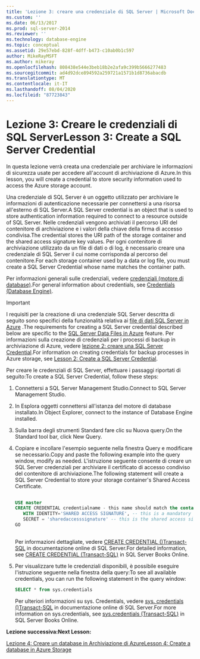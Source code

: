 ```yaml
---
title: 'Lezione 3: creare una credenziale di SQL Server | Microsoft Docs'
ms.custom: ''
ms.date: 06/13/2017
ms.prod: sql-server-2014
ms.reviewer: ''
ms.technology: database-engine
ms.topic: conceptual
ms.assetid: 29e57ebd-828f-4dff-b473-c10ab0b1c597
author: MikeRayMSFT
ms.author: mikeray
ms.openlocfilehash: 808438e544e3beb18b2e2afa9c399b5666277483
ms.sourcegitcommit: ad4d92dce894592a259721a1571b1d8736abacdb
ms.translationtype: MT
ms.contentlocale: it-IT
ms.lasthandoff: 08/04/2020
ms.locfileid: "87723843"
---
```

# <a name="lesson-3-create-a-sql-server-credential"></a><span data-ttu-id="8f8bd-102">Lezione 3: Creare le credenziali di SQL Server</span><span class="sxs-lookup"><span data-stu-id="8f8bd-102">Lesson 3: Create a SQL Server Credential</span></span>
  <span data-ttu-id="8f8bd-103">In questa lezione verrà creata una credenziale per archiviare le informazioni di sicurezza usate per accedere all'account di archiviazione di Azure.</span><span class="sxs-lookup"><span data-stu-id="8f8bd-103">In this lesson, you will create a credential to store security information used to access the Azure storage account.</span></span>  
  
 <span data-ttu-id="8f8bd-104">Una credenziale di SQL Server è un oggetto utilizzato per archiviare le informazioni di autenticazione necessarie per connettersi a una risorsa all'esterno di SQL Server.</span><span class="sxs-lookup"><span data-stu-id="8f8bd-104">A SQL Server credential is an object that is used to store authentication information required to connect to a resource outside of SQL Server.</span></span> <span data-ttu-id="8f8bd-105">Nelle credenziali vengono archiviati il percorso URI del contenitore di archiviazione e i valori della chiave della firma di accesso condivisa.</span><span class="sxs-lookup"><span data-stu-id="8f8bd-105">The credential stores the URI path of the storage container and the shared access signature key values.</span></span> <span data-ttu-id="8f8bd-106">Per ogni contenitore di archiviazione utilizzato da un file di dati o di log, è necessario creare una credenziale di SQL Server il cui nome corrisponda al percorso del contenitore.</span><span class="sxs-lookup"><span data-stu-id="8f8bd-106">For each storage container used by a data or log file, you must create a SQL Server Credential whose name matches the container path.</span></span>  
  
 <span data-ttu-id="8f8bd-107">Per informazioni generali sulle credenziali, vedere [credenziali &#40;motore di database&#41;](security/authentication-access/credentials-database-engine.md).</span><span class="sxs-lookup"><span data-stu-id="8f8bd-107">For general information about credentials, see [Credentials &#40;Database Engine&#41;](security/authentication-access/credentials-database-engine.md).</span></span>  
  
> [!IMPORTANT]  
>  <span data-ttu-id="8f8bd-108">I requisiti per la creazione di una credenziale SQL Server descritta di seguito sono specifici della funzionalità relativa ai [file di dati SQL Server in Azure](databases/sql-server-data-files-in-microsoft-azure.md) .</span><span class="sxs-lookup"><span data-stu-id="8f8bd-108">The requirements for creating a SQL Server credential described below are specific to the [SQL Server Data Files in Azure](databases/sql-server-data-files-in-microsoft-azure.md) feature.</span></span> <span data-ttu-id="8f8bd-109">Per informazioni sulla creazione di credenziali per i processi di backup in archiviazione di Azure, vedere [lezione 2: creare una SQL Server Credential](../tutorials/lesson-2-create-a-sql-server-credential.md).</span><span class="sxs-lookup"><span data-stu-id="8f8bd-109">For information on creating credentials for backup processes in Azure storage, see [Lesson 2: Create a SQL Server Credential](../tutorials/lesson-2-create-a-sql-server-credential.md).</span></span>  
  
 <span data-ttu-id="8f8bd-110">Per creare le credenziali di SQL Server, effettuare i passaggi riportati di seguito:</span><span class="sxs-lookup"><span data-stu-id="8f8bd-110">To create a SQL Server Credential, follow these steps:</span></span>  
  
1.  <span data-ttu-id="8f8bd-111">Connettersi a SQL Server Management Studio.</span><span class="sxs-lookup"><span data-stu-id="8f8bd-111">Connect to SQL Server Management Studio.</span></span>  
  
2.  <span data-ttu-id="8f8bd-112">In Esplora oggetti connettersi all'istanza del motore di database installato.</span><span class="sxs-lookup"><span data-stu-id="8f8bd-112">In Object Explorer, connect to the instance of Database Engine installed.</span></span>  
  
3.  <span data-ttu-id="8f8bd-113">Sulla barra degli strumenti Standard fare clic su Nuova query.</span><span class="sxs-lookup"><span data-stu-id="8f8bd-113">On the Standard tool bar, click New Query.</span></span>  
  
4.  <span data-ttu-id="8f8bd-114">Copiare e incollare l'esempio seguente nella finestra Query e modificare se necessario.</span><span class="sxs-lookup"><span data-stu-id="8f8bd-114">Copy and paste the following example into the query window, modify as needed.</span></span> <span data-ttu-id="8f8bd-115">L'istruzione seguente consente di creare un SQL Server credenziali per archiviare il certificato di accesso condiviso del contenitore di archiviazione.</span><span class="sxs-lookup"><span data-stu-id="8f8bd-115">The following statement will create a SQL Server Credential to store your storage container's Shared Access Certificate.</span></span>  
  
    ```sql  
  
    USE master  
    CREATE CREDENTIAL credentialname - this name should match the container path and it must start with https.   
       WITH IDENTITY='SHARED ACCESS SIGNATURE', -- this is a mandatory string and do not change it.   
       SECRET = 'sharedaccesssignature' -- this is the shared access signature key that you obtained in Lesson 2.   
    GO  
  
    ```  
  
     <span data-ttu-id="8f8bd-116">Per informazioni dettagliate, vedere [CREATE CREDENTIAL &#40;&#41;Transact-SQL](/sql/t-sql/statements/create-credential-transact-sql) in documentazione online di SQL Server.</span><span class="sxs-lookup"><span data-stu-id="8f8bd-116">For detailed information, see [CREATE CREDENTIAL &#40;Transact-SQL&#41;](/sql/t-sql/statements/create-credential-transact-sql) in SQL Server Books Online.</span></span>  
  
5.  <span data-ttu-id="8f8bd-117">Per visualizzare tutte le credenziali disponibili, è possibile eseguire l'istruzione seguente nella finestra della query:</span><span class="sxs-lookup"><span data-stu-id="8f8bd-117">To see all available credentials, you can run the following statement in the query window:</span></span>  
  
    ```sql  
    SELECT * from sys.credentials  
    ```  
  
     <span data-ttu-id="8f8bd-118">Per ulteriori informazioni su sys. Credentials, vedere [sys. credentials &#40;&#41;Transact-SQL](/sql/relational-databases/system-catalog-views/sys-credentials-transact-sql) in documentazione online di SQL Server.</span><span class="sxs-lookup"><span data-stu-id="8f8bd-118">For more information on sys.credentials, see [sys.credentials &#40;Transact-SQL&#41;](/sql/relational-databases/system-catalog-views/sys-credentials-transact-sql) in SQL Server Books Online.</span></span>  
  
 <span data-ttu-id="8f8bd-119">**Lezione successiva:**</span><span class="sxs-lookup"><span data-stu-id="8f8bd-119">**Next Lesson:**</span></span>  
  
 [<span data-ttu-id="8f8bd-120">Lezione 4: Creare un database in Archiviazione di Azure</span><span class="sxs-lookup"><span data-stu-id="8f8bd-120">Lesson 4: Create a database in Azure Storage</span></span>](lesson-3-database-backup-to-url.md)  
  
  
